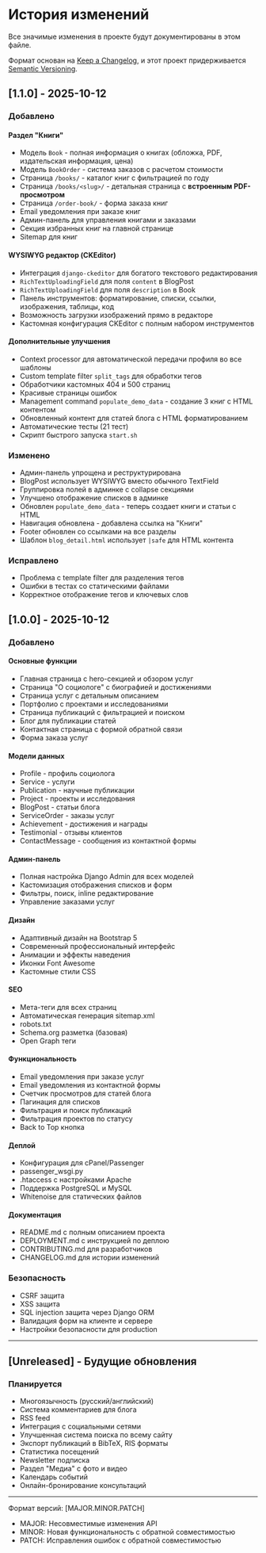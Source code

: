 # История изменений

Все значимые изменения в проекте будут документированы в этом файле.

Формат основан на [Keep a Changelog](https://keepachangelog.com/ru/1.0.0/),
и этот проект придерживается [Semantic Versioning](https://semver.org/lang/ru/).

## [1.1.0] - 2025-10-12

### Добавлено

#### Раздел "Книги"
- Модель `Book` - полная информация о книгах (обложка, PDF, издательская информация, цена)
- Модель `BookOrder` - система заказов с расчетом стоимости
- Страница `/books/` - каталог книг с фильтрацией по году
- Страница `/books/<slug>/` - детальная страница с **встроенным PDF-просмотром**
- Страница `/order-book/` - форма заказа книг
- Email уведомления при заказе книг
- Админ-панель для управления книгами и заказами
- Секция избранных книг на главной странице
- Sitemap для книг

#### WYSIWYG редактор (CKEditor)
- Интеграция `django-ckeditor` для богатого текстового редактирования
- `RichTextUploadingField` для поля `content` в BlogPost
- `RichTextUploadingField` для поля `description` в Book
- Панель инструментов: форматирование, списки, ссылки, изображения, таблицы, код
- Возможность загрузки изображений прямо в редакторе
- Кастомная конфигурация CKEditor с полным набором инструментов

#### Дополнительные улучшения
- Context processor для автоматической передачи профиля во все шаблоны
- Custom template filter `split_tags` для обработки тегов
- Обработчики кастомных 404 и 500 страниц
- Красивые страницы ошибок
- Management command `populate_demo_data` - создание 3 книг с HTML контентом
- Обновленный контент для статей блога с HTML форматированием
- Автоматические тесты (21 тест)
- Скрипт быстрого запуска `start.sh`

### Изменено

- Админ-панель упрощена и реструктурирована
- BlogPost использует WYSIWYG вместо обычного TextField
- Группировка полей в админке с collapse секциями
- Улучшено отображение списков в админке
- Обновлен `populate_demo_data` - теперь создает книги и статьи с HTML
- Навигация обновлена - добавлена ссылка на "Книги"
- Footer обновлен со ссылками на все разделы
- Шаблон `blog_detail.html` использует `|safe` для HTML контента

### Исправлено

- Проблема с template filter для разделения тегов
- Ошибки в тестах со статическими файлами
- Корректное отображение тегов и ключевых слов

## [1.0.0] - 2025-10-12

### Добавлено

#### Основные функции
- Главная страница с hero-секцией и обзором услуг
- Страница "О социологе" с биографией и достижениями
- Страница услуг с детальным описанием
- Портфолио с проектами и исследованиями
- Страница публикаций с фильтрацией и поиском
- Блог для публикации статей
- Контактная страница с формой обратной связи
- Форма заказа услуг

#### Модели данных
- Profile - профиль социолога
- Service - услуги
- Publication - научные публикации
- Project - проекты и исследования
- BlogPost - статьи блога
- ServiceOrder - заказы услуг
- Achievement - достижения и награды
- Testimonial - отзывы клиентов
- ContactMessage - сообщения из контактной формы

#### Админ-панель
- Полная настройка Django Admin для всех моделей
- Кастомизация отображения списков и форм
- Фильтры, поиск, inline редактирование
- Управление заказами услуг

#### Дизайн
- Адаптивный дизайн на Bootstrap 5
- Современный профессиональный интерфейс
- Анимации и эффекты наведения
- Иконки Font Awesome
- Кастомные стили CSS

#### SEO
- Мета-теги для всех страниц
- Автоматическая генерация sitemap.xml
- robots.txt
- Schema.org разметка (базовая)
- Open Graph теги

#### Функциональность
- Email уведомления при заказе услуг
- Email уведомления из контактной формы
- Счетчик просмотров для статей блога
- Пагинация для списков
- Фильтрация и поиск публикаций
- Фильтрация проектов по статусу
- Back to Top кнопка

#### Деплой
- Конфигурация для cPanel/Passenger
- passenger_wsgi.py
- .htaccess с настройками Apache
- Поддержка PostgreSQL и MySQL
- Whitenoise для статических файлов

#### Документация
- README.md с полным описанием проекта
- DEPLOYMENT.md с инструкцией по деплою
- CONTRIBUTING.md для разработчиков
- CHANGELOG.md для истории изменений

### Безопасность
- CSRF защита
- XSS защита
- SQL injection защита через Django ORM
- Валидация форм на клиенте и сервере
- Настройки безопасности для production

---

## [Unreleased] - Будущие обновления

### Планируется

- Многоязычность (русский/английский)
- Система комментариев для блога
- RSS feed
- Интеграция с социальными сетями
- Улучшенная система поиска по всему сайту
- Экспорт публикаций в BibTeX, RIS форматы
- Статистика посещений
- Newsletter подписка
- Раздел "Медиа" с фото и видео
- Календарь событий
- Онлайн-бронирование консультаций

---

Формат версий: [MAJOR.MINOR.PATCH]
- MAJOR: Несовместимые изменения API
- MINOR: Новая функциональность с обратной совместимостью
- PATCH: Исправления ошибок с обратной совместимостью

